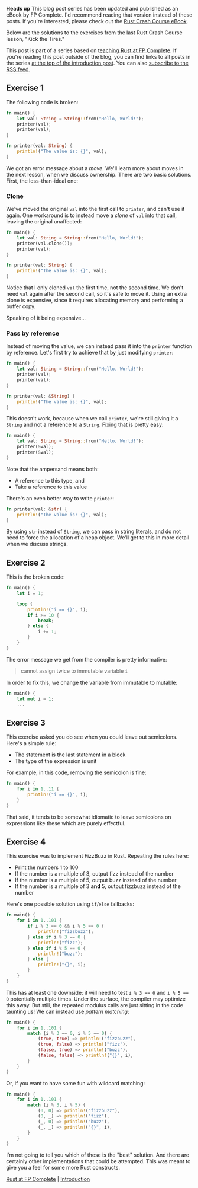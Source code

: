 **Heads up** This blog post series has been updated and published as an eBook by FP Complete. I'd recommend reading that version instead of these posts. If you're interested, please check out the [Rust Crash Course eBook](https://www.fpcomplete.com/rust/crash-course/).

Below are the solutions to the exercises from the last Rust Crash
Course lesson, "Kick the Tires."

This post is part of a series based on [teaching Rust at FP
Complete](https://www.fpcomplete.com/rust). If you're reading this post outside
of the blog, you can find links to all posts in the series [at the top of the
introduction
post](https://www.snoyman.com/blog/2018/10/introducing-rust-crash-course). You
can also [subscribe to the RSS
feed](https://www.snoyman.com/feed/rust-crash-course).

## Exercise 1

The following code is broken:

```rust
fn main() {
    let val: String = String::from("Hello, World!");
    printer(val);
    printer(val);
}

fn printer(val: String) {
    println!("The value is: {}", val);
}
```

We got an error message about a _move_. We'll learn more about moves
in the next lesson, when we discuss ownership. There are two basic
solutions. First, the less-than-ideal one:

### Clone

We've moved the original `val` into the first call to `printer`, and
can't use it again. One workaround is to instead move a _clone_ of
`val` into that call, leaving the original unaffected:

```rust
fn main() {
    let val: String = String::from("Hello, World!");
    printer(val.clone());
    printer(val);
}

fn printer(val: String) {
    println!("The value is: {}", val);
}
```

Notice that I only cloned `val` the first time, not the second
time. We don't need `val` again after the second call, so it's safe to
move it. Using an extra clone is expensive, since it requires
allocating memory and performing a buffer copy.

Speaking of it being expensive...

### Pass by reference

Instead of moving the value, we can instead pass it into the `printer`
function by reference. Let's first try to achieve that by just
modifying `printer`:

```rust
fn main() {
    let val: String = String::from("Hello, World!");
    printer(val);
    printer(val);
}

fn printer(val: &String) {
    println!("The value is: {}", val);
}
```

This doesn't work, because when we call `printer`, we're still giving
it a `String` and not a reference to a `String`. Fixing that is pretty
easy:

```rust
fn main() {
    let val: String = String::from("Hello, World!");
    printer(&val);
    printer(&val);
}
```

Note that the ampersand means both:

* A reference to this type, and
* Take a reference to this value

There's an even better way to write `printer`:

```rust
fn printer(val: &str) {
    println!("The value is: {}", val);
}
```

By using `str` instead of `String`, we can pass in string literals,
and do not need to force the allocation of a heap object. We'll get to
this in more detail when we discuss strings.

## Exercise 2

This is the broken code:

```rust
fn main() {
    let i = 1;

    loop {
        println!("i == {}", i);
        if i >= 10 {
            break;
        } else {
            i += 1;
        }
    }
}
```

The error message we get from the compiler is pretty informative:

> cannot assign twice to immutable variable `i`

In order to fix this, we change the variable from immutable to mutable:

```rust
fn main() {
    let mut i = 1;
    ...
```

## Exercise 3

This exercise asked you do see when you could leave out
semicolons. Here's a simple rule:

* The statement is the last statement in a block
* The type of the expression is unit

For example, in this code, removing the semicolon is fine:

```rust
fn main() {
    for i in 1..11 {
        println!("i == {}", i);
    }
}
```

That said, it tends to be somewhat idiomatic to leave semicolons on
expressions like these which are purely effectful.

## Exercise 4

This exercise was to implement FizzBuzz in Rust. Repeating the rules here:

* Print the numbers 1 to 100
* If the number is a multiple of 3, output fizz instead of the number
* If the number is a multiple of 5, output buzz instead of the number
* If the number is a multiple of 3 __and__ 5, output fizzbuzz instead of the number

Here's one possible solution using `if`/`else` fallbacks:

```rust
fn main() {
    for i in 1..101 {
        if i % 3 == 0 && i % 5 == 0 {
            println!("fizzbuzz");
        } else if i % 3 == 0 {
            println!("fizz");
        } else if i % 5 == 0 {
            println!("buzz");
        } else {
            println!("{}", i);
        }
    }
}
```

This has at least one downside: it will need to test `i % 3 == 0` and `i % 5 == 0` potentially multiple times. Under the surface, the compiler may optimize this away. But still, the repeated modulus calls are just sitting in the code taunting us! We can instead use _pattern matching_:

```rust
fn main() {
    for i in 1..101 {
        match (i % 3 == 0, i % 5 == 0) {
            (true, true) => println!("fizzbuzz"),
            (true, false) => println!("fizz"),
            (false, true) => println!("buzz"),
            (false, false) => println!("{}", i),
        }
    }
}
```

Or, if you want to have some fun with wildcard matching:

```rust
fn main() {
    for i in 1..101 {
        match (i % 3, i % 5) {
            (0, 0) => println!("fizzbuzz"),
            (0, _) => println!("fizz"),
            (_, 0) => println!("buzz"),
            (_, _) => println!("{}", i),
        }
    }
}
```

I'm not going to tell you which of these is the "best" solution. And
there are certainly other implementations that could be
attempted. This was meant to give you a feel for some more Rust
constructs.

[Rust at FP Complete](https://www.fpcomplete.com/rust) | [Introduction](https://www.snoyman.com/blog/2018/10/introducing-rust-crash-course)
